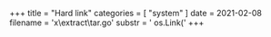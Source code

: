 +++
title = "Hard link"
categories = [ "system" ]
date = 2021-02-08
filename = 'x\extract\tar.go'
substr = ' os.Link('
+++
